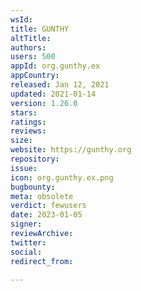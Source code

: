 ```yaml
---
wsId: 
title: GUNTHY
altTitle: 
authors: 
users: 500
appId: org.gunthy.ex
appCountry: 
released: Jan 12, 2021
updated: 2021-01-14
version: 1.26.0
stars: 
ratings: 
reviews: 
size: 
website: https://gunthy.org
repository: 
issue: 
icon: org.gunthy.ex.png
bugbounty: 
meta: obsolete
verdict: fewusers
date: 2023-01-05
signer: 
reviewArchive: 
twitter: 
social: 
redirect_from: 

---
```


